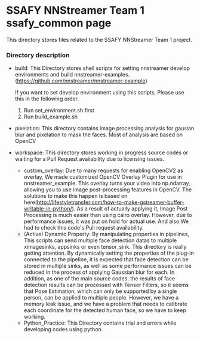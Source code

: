 # SSAFY NNStreamer Team 1 ssafy_common page

This directory stores files related to the SSAFY NNStreamer Team 1 project.

### Directory description

- build: This Directory stores shell scripts for setting nnstreamer develop environments and build nnstreamer-examples. (https://github.com/nnstreamer/nnstreamer-example)

    If you want to set develop environment using this scripts, Please use this in the following order.
  
    1) Run set_environment.sh first
    2) Run build_example.sh

- pixelation: This directory contains image processing analysis for gausian blur and pixelation to mask the faces. Most of analysis are based on OpenCV
- workspace: This directory stores working in progress source codes or waiting for a Pull Request availability due to licensing issues.
  - custom_overlay: Due to many requests for enabling OpenCV2 as overlay, We made customized OpenCV Overlay Plugin for use in nnstreamer_example. This overlay turns your video into np.ndarray, allowing you to use image post-processing features in OpenCV. The solutions to make this happen is based on here(http://lifestyletransfer.com/how-to-make-gstreamer-buffer-writable-in-python/). As a result of actually applying it, Image Post Processing is much easier than using cairo overlay. However, due to performance issues, it was put on hold for actual use. And also We had to check this code's Pull request availability. 
  - (Active) Dynamic Property: By manipulating properties in pipelines, This scripts can send multiple face detection datas to multiple ximagesinks, appsinks or even tensor_sink. This directory is really getting attention. By dynamically setting the properties of the plug-in connected to the pipeline, it is expected that face detection can be stored in multiple sinks, as well as some performance issues can be reduced in the process of applying Gaussian blur for each.
    In addition, as one of the main source codes, the results of face detection results can be processed with Tensor Filters, so it seems that Pose Estimation, which can only be supported by a single person, can be applied to multiple people. However, we have a memory leak issue, and we have a problem that needs to calibrate each coordinate for the detected human face, so we have to keep working.
  - Python_Practice: This Directory contains trial and errors while developing codes using python.